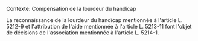 Contexte: Compensation de la lourdeur du handicap

La reconnaissance de la lourdeur du handicap mentionnée à l'article L. 5212-9 et l'attribution de l'aide mentionnée à l'article L. 5213-11 font l'objet de décisions de l'association mentionnée à l'article L. 5214-1.